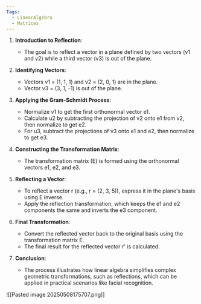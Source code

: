 ```yaml
---
Tags:
  - LinearAlgebra
  - Matrices
---
```


1. **Introduction to Reflection**:
    
    - The goal is to reflect a vector in a plane defined by two vectors (v1 and v2) while a third vector (v3) is out of the plane.
2. **Identifying Vectors**:
    
    - Vectors v1 = (1, 1, 1) and v2 = (2, 0, 1) are in the plane.
    - Vector v3 = (3, 1, -1) is out of the plane.
3. **Applying the Gram-Schmidt Process**:
    
    - Normalize v1 to get the first orthonormal vector e1.
    - Calculate u2 by subtracting the projection of v2 onto e1 from v2, then normalize to get e2.
    - For u3, subtract the projections of v3 onto e1 and e2, then normalize to get e3.
4. **Constructing the Transformation Matrix**:
    
    - The transformation matrix (E) is formed using the orthonormal vectors e1, e2, and e3.
5. **Reflecting a Vector**:
    
    - To reflect a vector r (e.g., r = (2, 3, 5)), express it in the plane's basis using E inverse.
    - Apply the reflection transformation, which keeps the e1 and e2 components the same and inverts the e3 component.
6. **Final Transformation**:
    
    - Convert the reflected vector back to the original basis using the transformation matrix E.
    - The final result for the reflected vector r' is calculated.
7. **Conclusion**:
    
    - The process illustrates how linear algebra simplifies complex geometric transformations, such as reflections, which can be applied in practical scenarios like facial recognition.

![[Pasted image 20250508175707.png]]